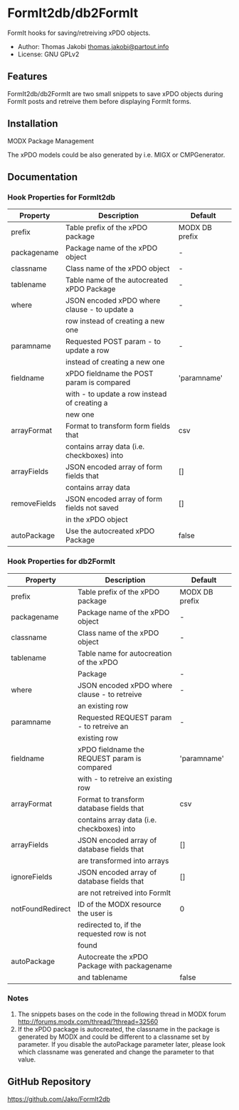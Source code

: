 # FormIt2db/db2FormIt

FormIt hooks for saving/retreiving xPDO objects.

- Author: Thomas Jakobi <thomas.jakobi@partout.info>
- License: GNU GPLv2

## Features

FormIt2db/db2FormIt are two small snippets to save xPDO objects during FormIt
posts and retreive them before displaying FormIt forms.

## Installation

MODX Package Management

The xPDO models could be also generated by i.e. MIGX or CMPGenerator.

## Documentation

### Hook Properties for FormIt2db

Property         | Description                                  | Default
---------------- | -------------------------------------------- | --------------
prefix           | Table prefix of the xPDO package             | MODX DB prefix
packagename      | Package name of the xPDO object              | -
classname        | Class name of the xPDO object                | -
tablename        | Table name of the autocreated xPDO Package   | -
where            | JSON encoded xPDO where clause - to update a | -
                 | row instead of creating a new one            |
paramname        | Requested POST param - to update a row       | -
                 | instead of creating a new one                |
fieldname        | xPDO fieldname the POST param is compared    | 'paramname'
                 | with - to update a row instead of creating a |
                 | new one                                      |
arrayFormat      | Format to transform form fields that         | csv
                 | contains array data (i.e. checkboxes) into   |
arrayFields      | JSON encoded array of form fields that       | []
                 | contains array data                          |
removeFields     | JSON encoded array of form fields not saved  | []
                 | in the xPDO object                           |
autoPackage      | Use the autocreated xPDO Package             | false

### Hook Properties for db2FormIt

Property         | Description                                  | Default
---------------- | -------------------------------------------- | --------------
prefix           | Table prefix of the xPDO package             | MODX DB prefix
packagename      | Package name of the xPDO object              | -
classname        | Class name of the xPDO object                | -
tablename        | Table name for autocreation of the xPDO      |
                 | Package                                      | -
where            | JSON encoded xPDO where clause - to retreive | -
                 | an existing row                              |
paramname        | Requested REQUEST param - to retreive an     | -
                 | existing row                                 |
fieldname        | xPDO fieldname the REQUEST param is compared | 'paramname'
                 | with - to retreive an existing row           |
arrayFormat      | Format to transform database fields that     | csv
                 | contains array data (i.e. checkboxes) into   |
arrayFields      | JSON encoded array of database fields that   | []
                 | are transformed into arrays                  |
ignoreFields     | JSON encoded array of database fields that   | []
                 | are not retreived into FormIt                |
notFoundRedirect | ID of the MODX resource the user is          | 0
                 | redirected to, if the requested row is not   |
                 | found                                        |
autoPackage      | Autocreate the xPDO Package with packagename |
                 | and tablename                                | false

### Notes

1. The snippets bases on the code in the following thread in MODX forum
   http://forums.modx.com/thread/?thread=32560
2. If the xPDO package is autocreated, the classname in the package is
   generated by MODX and could be different to a classname set by parameter.
   If you disable the autoPackage parameter later, please look which classname
   was generated and change the parameter to that value.

## GitHub Repository

https://github.com/Jako/FormIt2db

